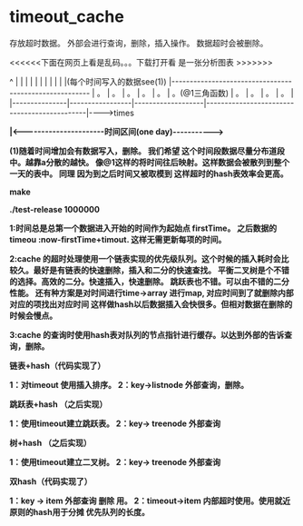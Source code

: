 ﻿timeout_cache
=============

存放超时数据。
外部会进行查询，删除，插入操作。
数据超时会被删除。

<<<<<<下面在网页上看是乱码。。。下载打开看 是一张分析图表 >>>>>>>


^
|
|
|
|
|
|
|
|
|
|
|(每个时间写入的数据see(1))
|-------------------------------------------------------
| 。
|  。
|   。
|    。
|     。 
|      。(@1三角函数)
|        。
|         。
|           。
|            。
|             
|---------------|-----------------|-------------------|---------------------------------------------|---->times

<a>				<b>				<c>					<d>

|<----------------------时间区间(one day)----------->


(1)随着时间增加会有数据写入，删除。
	我们希望 <a-b>这个时间段数据尽量分布道<b-d>段中。越靠a分散的越快。
	像@1这样的将时间往后映射。这样数据会被散列到整个一天的表中。
	同理<b-c><c-d> 
	因为到<d>之后时间又被取模到<a-c>
这样超时的hash表效率会更高。

make


./test-release 1000000



1:时间总是总第一个数据进入开始的时间作为起始点 firstTime。
之后数据的timeou :now-firstTime+timout.
这样无需更新每项的时间。


2:cache 的超时处理使用一个链表实现的优先级队列。这个时候的插入耗时会比较久。最好是有链表的快速删除，插入和二分的快速查找。
平衡二叉树是个不错的选择。高效的二分。快速插入，快速删除。
跳跃表也不错。可以由不错的二分性能。
还有种方案是对时间进行time->array<item> 进行map,
对应时间到了就删除内部对应的项找出对应时间
这样做hash以后数据插入会快很多。但相对数据在删除的时候会慢点。


3:cache 的查询时使用hash表对队列的节点指针进行缓存。以达到外部的告诉查询，删除。


链表+hash（代码实现了）

1：对timeout 使用插入排序。
2：key->listnode 外部查询，删除。

跳跃表+hash （之后实现）

1：使用timeout建立跳跃表。
2：key-> treenode 外部查询

树+hash （之后实现）

1：使用timeout建立二叉树。
2：key-> treenode 外部查询

双hash（代码实现了）

1：key -> item 外部查询 删除 用。
2：timeout->item 内部超时使用。使用就近原则的hash用于分摊 优先队列的长度。